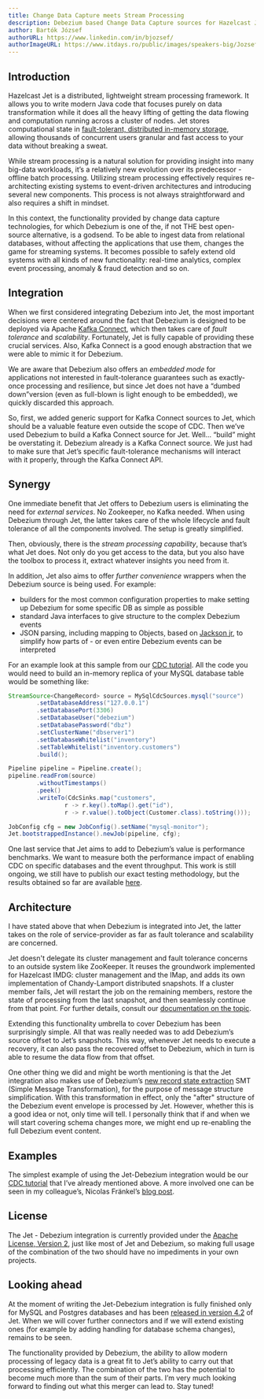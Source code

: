 ```yaml
---
title: Change Data Capture meets Stream Processing
description: Debezium based Change Data Capture sources for Hazelcast Jet
author: Bartók József
authorURL: https://www.linkedin.com/in/bjozsef/
authorImageURL: https://www.itdays.ro/public/images/speakers-big/Jozsef_Bartok.jpg
---
```


## Introduction

Hazelcast Jet is a distributed, lightweight stream processing framework.
It allows you to write modern Java code that focuses purely on data
transformation while it does all the heavy lifting of getting the data
flowing and computation running across a cluster of nodes. Jet stores
computational state in [fault-tolerant, distributed in-memory
storage](https://jet-start.sh/docs/api/data-structures), allowing
thousands of concurrent users granular and fast access to your data
without breaking a sweat.

While stream processing is a natural solution for providing insight into
many big-data workloads, it’s a relatively new evolution over its
predecessor - offline batch processing. Utilizing stream processing
effectively requires re-architecting existing systems to event-driven
architectures and introducing several new components. This process is
not always straightforward and also requires a shift in mindset.

In this context, the functionality provided by change data capture
technologies, for which Debezium is one of the, if not THE best
open-source alternative, is a godsend. To be able to ingest data from
relational databases, without affecting the applications that use them,
changes the game for streaming systems. It becomes possible to safely
extend old systems with all kinds of new functionality: real-time
analytics, complex event processing, anomaly & fraud detection and so
on.

## Integration

When we first considered integrating Debezium into Jet, the most
important decisions were centered around the fact that Debezium is
designed to be deployed via Apache [Kafka
Connect](https://kafka.apache.org/documentation/#connect), which then
takes care of *fault tolerance* and *scalability*. Fortunately, Jet is
fully capable of providing these crucial services. Also, Kafka Connect
is a good enough abstraction that we were able to mimic it for Debezium.

We are aware that Debezium also offers an *embedded mode* for
applications not interested in fault-tolerance guarantees such as
exactly-once processing and resilience, but since Jet does not have a
“dumbed down”version (even as full-blown is light enough to be
embedded), we quickly discarded this approach.

So, first, we added generic support for Kafka Connect sources to Jet,
which should be a valuable feature even outside the scope of CDC. Then
we’ve used Debezium to build a Kafka Connect source for Jet. Well…
“build” might be overstating it. Debezium already is a Kafka Connect
source. We just had to make sure that Jet’s specific fault-tolerance
mechanisms will interact with it properly, through the Kafka Connect
API.

## Synergy

One immediate benefit that Jet offers to Debezium users is eliminating
the need for *external services*. No Zookeeper, no Kafka needed. When
using Debezium through Jet, the latter takes care of the whole lifecycle
and fault tolerance of all the components involved. The setup is greatly
simplified.

Then, obviously, there is the *stream processing capability*, because
that’s what Jet does. Not only do you get access to the data, but you
also have the toolbox to process it, extract whatever insights you need
from it.

In addition, Jet also aims to offer *further convenience* wrappers when
the Debezium source is being used. For example:

* builders for the most common configuration properties to make setting
  up Debezium for some specific DB as simple as possible
* standard Java interfaces to give structure to the complex Debezium
  events
* JSON parsing, including mapping to Objects, based on [Jackson
  jr](https://github.com/FasterXML/jackson-jr), to simplify how parts
  of - or even entire Debezium events can be interpreted

For an example look at this sample from our [CDC
tutorial](https://jet-start.sh/docs/tutorials/cdc#6-define-jet-job). All
the code you would need to build an in-memory replica of your MySQL
database table would be something like:

```java
StreamSource<ChangeRecord> source = MySqlCdcSources.mysql("source")
        .setDatabaseAddress("127.0.0.1")
        .setDatabasePort(3306)
        .setDatabaseUser("debezium")
        .setDatabasePassword("dbz")
        .setClusterName("dbserver1")
        .setDatabaseWhitelist("inventory")
        .setTableWhitelist("inventory.customers")
        .build();

Pipeline pipeline = Pipeline.create();
pipeline.readFrom(source)
        .withoutTimestamps()
        .peek()
        .writeTo(CdcSinks.map("customers",
                r -> r.key().toMap().get("id"),
                r -> r.value().toObject(Customer.class).toString()));

JobConfig cfg = new JobConfig().setName("mysql-monitor");
Jet.bootstrappedInstance().newJob(pipeline, cfg);
```

One last service that Jet aims to add to Debezium’s value is performance
benchmarks. We want to measure both the performance impact of enabling
CDC on specific databases and the event throughput. This work is still
ongoing, we still have to publish our exact testing methodology, but the
results obtained so far are available [here](https://jet-start.sh/docs/next/design-docs/005-cdc-sources#performance).

## Architecture

I have stated above that when Debezium is integrated into Jet, the
latter takes on the role of service-provider as far as fault tolerance
and scalability are concerned.

Jet doesn't delegate its cluster management and fault tolerance concerns
to an outside system like ZooKeeper. It reuses the groundwork
implemented for Hazelcast IMDG: cluster management and the IMap, and
adds its own implementation of Chandy-Lamport distributed snapshots. If
a cluster member fails, Jet will restart the job on the remaining
members, restore the state of processing from the last snapshot, and
then seamlessly continue from that point. For further details, consult
our [documentation on the
topic](https://jet-start.sh/docs/next/architecture/fault-tolerance).

Extending this functionality umbrella to cover Debezium has been
surprisingly simple. All that was really needed was to add Debezium’s
source offset to Jet’s snapshots. This way, whenever Jet needs to
execute a recovery, it can also pass the recovered offset to Debezium,
which in turn is able to resume the data flow from that offset.

One other thing we did and might be worth mentioning is that the Jet
integration also makes use of Debezium’s [new record state
extraction](https://debezium.io/documentation/reference/1.2/configuration/event-flattening.html)
SMT (Simple Message Transformation), for the purpose of message
structure simplification. With this transformation in effect, only the
"after" structure of the Debezium event envelope is processed by Jet.
However, whether this is a good idea or not, only time will tell. I
personally think that if and when we will start covering schema changes
more, we might end up re-enabling the full Debezium event content.

## Examples

The simplest example of using the Jet-Debezium integration would be our
[CDC tutorial](https://jet-start.sh/docs/next/tutorials/cdc) that I’ve
already mentioned above. A more involved one can be seen in my
colleague’s, Nicolas Fränkel’s [blog
post](https://jet-start.sh/blog/2020/07/16/designing-evergreen-cache-cdc).

## License

The Jet - Debezium integration is currently provided under the [Apache
License, Version 2](https://www.apache.org/licenses/LICENSE-2.0.txt),
just like most of Jet and Debezium, so making full usage of the
combination of the two should have no impediments in your own projects.

## Looking ahead

At the moment of writing the Jet-Debezium integration is fully finished
only for MySQL and Postgres databases and has been [released in version
4.2](https://jet-start.sh/blog/2020/07/14/jet-42-is-released) of Jet.
When we will cover further connectors and if we will extend existing
ones (for example by adding handling for database schema changes),
remains to be seen.

The functionality provided by Debezium, the ability to allow modern
processing of legacy data is a great fit to Jet’s ability to carry out
that processing efficiently. The combination of the two has the
potential to become much more than the sum of their parts. I’m very much
looking forward to finding out what this merger can lead to. Stay tuned!
